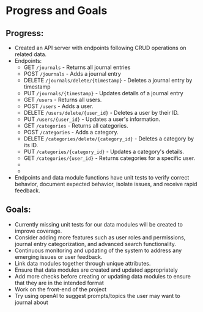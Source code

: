 # Progress and Goals


## Progress:

- Created an API server with endpoints following CRUD operations on related data.
- Endpoints:
	- GET `/journals` - Returns all journal entries
	- POST `/journals` - Adds a journal entry
	- DELETE `/journals/delete/{timestamp}` - Deletes a journal entry by timestamp
	- PUT `/journals/{timestamp}` - Updates details of a journal entry
	- GET `/users` - Returns all users.
	- POST `/users` - Adds a user.
	- DELETE `/users/delete/{user_id}` - Deletes a user by their ID.
	- PUT `/users/{user_id}` - Updates a user's information.
	- GET `/categories` - Returns all categories.
	- POST `/categories` - Adds a category.
	- DELETE `/categories/delete/{category_id}` - Deletes a category by its ID.
	- PUT `/categories/{category_id}` - Updates a category's details.
	- GET `/categories/{user_id}` - Returns categories for a specific user.
	- 
	- 
- Endpoints and data module functions have unit tests to verify correct behavior, document expected behavior, isolate issues, and receive rapid feedback.


## Goals:

- Currently missing unit tests for our data modules will be created to improve coverage.
- Consider adding more features such as user roles and permissions, journal entry categorization, and advanced search functionality.
- Continuous monitoring and updating of the system to address any emerging issues or user feedback.
- Link data modules together through unique attributes. 
- Ensure that data modules are created and updated appropriately 
- Add more checks before creating or updating data modules to ensure that they are in the intended format
- Work on the front-end of the project
- Try using openAI to suggest prompts/topics the user may want to journal about

